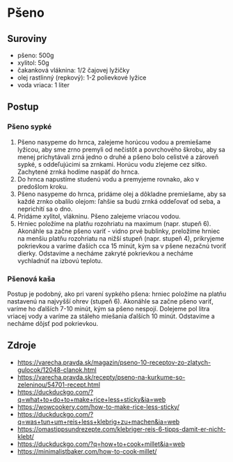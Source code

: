 # Pšeno

## Suroviny

- pšeno: 500g
- xylitol: 50g
- čakanková vláknina: 1/2 čajovej lyžičky
- olej rastlinný (repkový): 1-2 polievkové lyžice
- voda vriaca: 1 liter

## Postup

### Pšeno sypké

1. Pšeno nasypeme do hrnca, zalejeme horúcou vodou a premiešame lyžicou, aby sme zrno premyli od nečistôt a povrchového škrobu, aby sa menej prichytávali zrná jedno o druhé a pšeno bolo celistvé a zároveň sypké, s oddeľujúcimi sa zrnkami. Horúcu vodu zlejeme cez sitko. Zachytené zrnká hodíme naspäť do hrnca.
1. Do hrnca napustíme studenú vodu a premyjeme rovnako, ako v predošlom kroku.
1. Pšeno nasypeme do hrnca, pridáme olej a dôkladne premiešame, aby sa každé zrnko obalilo olejom: ľahšie sa budú zrnká oddeľovať od seba, a neprichití sa o dno.
1. Pridáme xylitol, vlákninu. Pšeno zalejeme vriacou vodou.
1. Hrniec položíme na platňu rozohriatu na maximum (napr. stupeň 6). Akonáhle sa začne pšeno variť - vidno prvé bublinky, preložíme hrniec na menšiu platňu rozohriatu na nižší stupeň (napr. stupeň 4), prikryjeme pokrievkou a varíme ďaších cca 15 minút, kým sa v pšene nezačnú tvoriť dierky. Odstavíme a necháme zakryté pokrievkou a necháme vychladnúť na izbovú teplotu.

### Pšenová kaša

Postup je podobný, ako pri varení sypkého pšena: hrniec položíme na platňu nastavenú na najvyšší ohrev (stupeň 6). Akonáhle sa začne pšeno variť, varíme ho ďalších 7-10 minút, kým sa pšeno nespojí. Dolejeme pol litra vriacej vody a varíme za stáleho miešania ďalších 10 minút. Odstavíme a necháme dôjsť pod pokrievkou.

## Zdroje

- https://varecha.pravda.sk/magazin/pseno-10-receptov-zo-zlatych-gulocok/12048-clanok.html
- https://varecha.pravda.sk/recepty/pseno-na-kurkume-so-zeleninou/54701-recept.html
- https://duckduckgo.com/?q=what+to+do+to+make+rice+less+sticky&ia=web
- https://wowcookery.com/how-to-make-rice-less-sticky/
- https://duckduckgo.com/?q=was+tun+um+reis+less+klebrig+zu+machen&ia=web
- https://omastippsundrezepte.com/klebriger-reis-6-tipps-damit-er-nicht-klebt/
- https://duckduckgo.com/?q=how+to+cook+millet&ia=web
- https://minimalistbaker.com/how-to-cook-millet/
